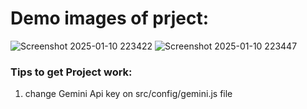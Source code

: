 # Demo images of prject:
![Screenshot 2025-01-10 223422](https://github.com/user-attachments/assets/32db5a02-1144-440b-9b78-1fab91ae3a58)
![Screenshot 2025-01-10 223447](https://github.com/user-attachments/assets/30952836-6d51-4b81-a2ff-379a74b60a2c)

### Tips to get Project work:
1. change Gemini Api key on src/config/gemini.js file
